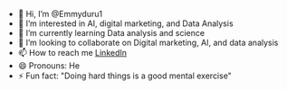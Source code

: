 - 👋 Hi, I’m @Emmyduru1
- 👀 I’m interested in AI, digital marketing, and Data Analysis
- 🌱 I’m currently learning Data analysis and science
- 💞️ I’m looking to collaborate on Digital marketing, AI, and data analysis
- 📫 How to reach me [LinkedIn](https://www.linkedin.com/in/emmanuel-duru)
- 😄 Pronouns: He
- ⚡ Fun fact: "Doing hard things is a good mental exercise"

<!---
Emmyduru1/Emmyduru1 is a ✨ special ✨ repository because its `README.md` (this file) appears on your GitHub profile.
You can click the Preview link to take a look at your changes.
--->
